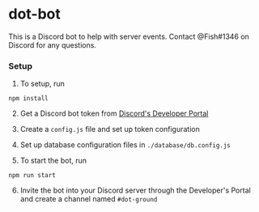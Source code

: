 # dot-bot

This is a Discord bot to help with server events. Contact @Fish#1346 on Discord for any questions.

### Setup

1. To setup, run
```
npm install
```
2. Get a Discord bot token from [Discord's Developer Portal](https://discord.com/developers/applications)

3. Create a `config.js` file and set up token configuration

4. Set up database configuration files in `./database/db.config.js`

5. To start the bot, run
```
npm run start
```
6. Invite the bot into your Discord server through the Developer's Portal and create a channel named `#dot-ground`